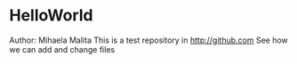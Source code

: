 # HelloWorld 
Author: Mihaela Malita
This is a test repository in http://github.com
See how we can add and change files
